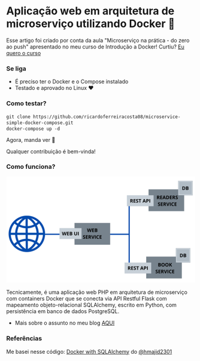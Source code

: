 # Aplicação web em arquitetura de microserviço utilizando Docker 🐳

Esse artigo foi criado por conta da aula "Microserviço na prática - do zero ao push" apresentado no meu curso de Introdução a Docker! Curtiu?
[Eu quero o curso](http://bit.ly/cursoAprendaDockerdoZero)

### Se liga

- É preciso ter o Docker e o Compose instalado
- Testado e aprovado no Linux ❤️

### Como testar?

	git clone https://github.com/ricardoferreiracosta08/microservice-simple-docker-compose.git
	docker-compose up -d

Agora, manda ver 🤘

Qualquer contribuição é bem-vinda!

### Como funciona?

![](./overview.png)

Tecnicamente, é uma aplicação web PHP em arquitetura de microserviço com containers Docker que se conecta 
via API Restful Flask com mapeamento objeto-relacional SQLAlchemy, escrito em Python, com persistência em banco de dados PostgreSQL.

- Mais sobre o assunto no meu blog [AQUI](https://ricardoferreira.site/2020/11/aplicacao-web-microservico-docker-python-php/)
### Referências

Me basei nesse código: [Docker with SQLAlchemy](https://github.com/hmajid2301/articles/tree/master/8.%20Docker%20with%20SQLAlchemy) do 
[@hmajid2301](https://github.com/hmajid2301)

